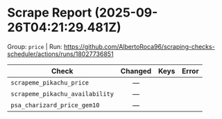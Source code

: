# Scrape Report (2025-09-26T04:21:29.481Z)

Group: `price`  |  Run: https://github.com/AlbertoRoca96/scraping-checks-scheduler/actions/runs/18027736851

| Check | Changed | Keys | Error |
|---|:---:|:--|:--|
| `scrapeme_pikachu_price` | — |  |  |
| `scrapeme_pikachu_availability` | — |  |  |
| `psa_charizard_price_gem10` | — |  |  |
